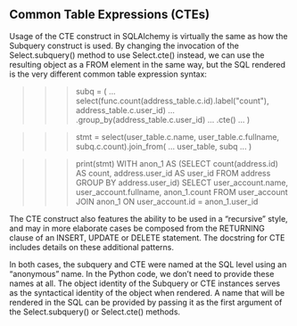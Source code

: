 ## Common Table Expressions (CTEs)
Usage of the CTE construct in SQLAlchemy is virtually the same as how the Subquery construct is used. By changing the invocation of the Select.subquery() method to use Select.cte() instead, we can use the resulting object as a FROM element in the same way, but the SQL rendered is the very different common table expression syntax:

>>> subq = (
...     select(func.count(address_table.c.id).label("count"), address_table.c.user_id)
...     .group_by(address_table.c.user_id)
...     .cte()
... )

>>> stmt = select(user_table.c.name, user_table.c.fullname, subq.c.count).join_from(
...     user_table, subq
... )

>>> print(stmt)
WITH anon_1 AS
(SELECT count(address.id) AS count, address.user_id AS user_id
FROM address GROUP BY address.user_id)
 SELECT user_account.name, user_account.fullname, anon_1.count
FROM user_account JOIN anon_1 ON user_account.id = anon_1.user_id

The CTE construct also features the ability to be used in a “recursive” style, and may in more elaborate cases be composed from the RETURNING clause of an INSERT, UPDATE or DELETE statement. The docstring for CTE includes details on these additional patterns.

In both cases, the subquery and CTE were named at the SQL level using an “anonymous” name. In the Python code, we don’t need to provide these names at all. The object identity of the Subquery or CTE instances serves as the syntactical identity of the object when rendered. A name that will be rendered in the SQL can be provided by passing it as the first argument of the Select.subquery() or Select.cte() methods.